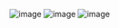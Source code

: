 ![image](https://github.com/vadaysakiv/Advanced-Keylogging-with-screenshot-audio-systeminfo-clipboard-capabilites/assets/90182273/5cce737f-dfad-460f-be33-700127167f8f)
![image](https://github.com/vadaysakiv/Advanced-Keylogging-with-screenshot-audio-systeminfo-clipboard-capabilites/assets/90182273/07efd21a-ca56-4340-8b3e-ddda69e1a16d)
![image](https://github.com/vadaysakiv/Advanced-Keylogging-with-screenshot-audio-systeminfo-clipboard-capabilites/assets/90182273/b3844aec-421f-4782-a38a-ffa455f4736c)

